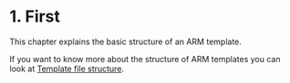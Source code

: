 # 1. First
This chapter explains the basic structure of an ARM template.

If you want to know more about the structure of ARM templates you can look at [Template file structure](https://docs.microsoft.com/en-us/azure/azure-resource-manager/templates/template-syntax).
